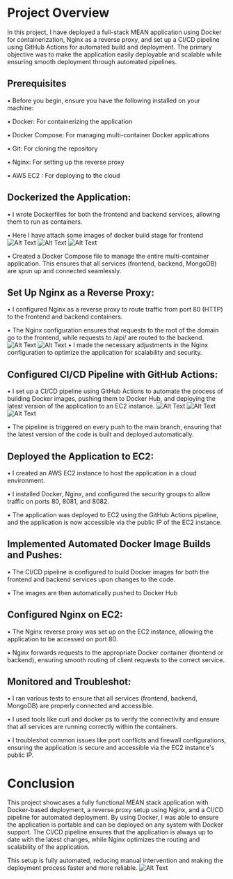 # Project Overview

In this project, I have deployed a full-stack MEAN application using Docker for containerization, Nginx as a reverse proxy, and set up a CI/CD pipeline using GitHub Actions for automated build and deployment. The primary objective was to make the application easily deployable and scalable while ensuring smooth deployment through automated pipelines.

## Prerequisites

  • Before you begin, ensure you have the following installed on your machine:
   
  • Docker: For containerizing the application
    
  • Docker Compose: For managing multi-container Docker applications
    
  • Git: For cloning the repository
    
  • Nginx: For setting up the reverse proxy
    
  • AWS EC2 : For deploying to the cloud

## Dockerized the Application:
    
  • I wrote Dockerfiles for both the frontend and backend services, allowing them to run as containers.
  
  • Here I have attach some images of docker build stage for frontend 
    ![Alt Text](https://github.com/matheshwar/DiscoverDollarTask/blob/main/Screenshots/frontend1.png?raw=true)
    ![Alt Text](https://github.com/matheshwar/DiscoverDollarTask/blob/main/Screenshots/frontend9.png?raw=true)
    ![Alt Text](https://github.com/matheshwar/DiscoverDollarTask/blob/main/Screenshots/frontend10.png?raw=true)

  • Created a Docker Compose file to manage the entire multi-container application. This ensures that all services (frontend, backend, MongoDB) are spun up and connected seamlessly.

## Set Up Nginx as a Reverse Proxy:

• I configured Nginx as a reverse proxy to route traffic from port 80 (HTTP) to the frontend and backend containers.


• The Nginx configuration ensures that requests to the root of the domain go to the frontend, while requests to /api/ are routed to the backend.
![Alt Text](https://github.com/matheshwar/DiscoverDollarTask/blob/main/Screenshots/nginx%20conf1.png?raw=true)
![Alt Text](https://github.com/matheshwar/DiscoverDollarTask/blob/main/Screenshots/nginx%20conf2.png?raw=true)
• I made the necessary adjustments in the Nginx configuration to optimize the application for scalability and security.

 
## Configured CI/CD Pipeline with GitHub Actions:

• I set up a CI/CD pipeline using GitHub Actions to automate the process of building Docker images, pushing them to Docker Hub, and deploying the latest version of the application to an EC2 instance.
![Alt Text](https://github.com/matheshwar/DiscoverDollarTask/blob/main/Screenshots/cicd1.png?raw=true)
![Alt Text](https://github.com/matheshwar/DiscoverDollarTask/blob/main/Screenshots/cicd2.png?raw=true)
![Alt Text](https://github.com/matheshwar/DiscoverDollarTask/blob/main/Screenshots/cicd3.png?raw=true)

• The pipeline is triggered on every push to the main branch, ensuring that the latest version of the code is built and deployed automatically.

## Deployed the Application to EC2:

• I created an AWS EC2 instance to host the application in a cloud environment.


• I installed Docker, Nginx, and configured the security groups to allow traffic on ports 80, 8081, and 8082.


• The application was deployed to EC2 using the GitHub Actions pipeline, and the application is now accessible via the public IP of the EC2 instance.


## Implemented Automated Docker Image Builds and Pushes:
• The CI/CD pipeline is configured to build Docker images for both the frontend and backend services upon changes to the code.


• The images are then automatically pushed to Docker Hub


## Configured Nginx on EC2:

• The Nginx reverse proxy was set up on the EC2 instance, allowing the application to be accessed on port 80.


• Nginx forwards requests to the appropriate Docker container (frontend or backend), ensuring smooth routing of client requests to the correct service.

## Monitored and Troubleshot:

• I ran various tests to ensure that all services (frontend, backend, MongoDB) are properly connected and accessible.


• I used tools like curl and docker ps to verify the connectivity and ensure that all services are running correctly within the containers.


• I troubleshot common issues like port conflicts and firewall configurations, ensuring the application is secure and accessible via the EC2 instance's public IP.

# Conclusion

This project showcases a fully functional MEAN stack application with Docker-based deployment, a reverse proxy setup using Nginx, and a CI/CD pipeline for automated deployment. By using Docker, I was able to ensure the application is portable and can be deployed on any system with Docker support. The CI/CD pipeline ensures that the application is always up to date with the latest changes, while Nginx optimizes the routing and scalability of the application.


This setup is fully automated, reducing manual intervention and making the deployment process faster and more reliable.
![Alt Text](https://github.com/matheshwar/DiscoverDollarTask/blob/main/Screenshots/webpage.png?raw=true)
